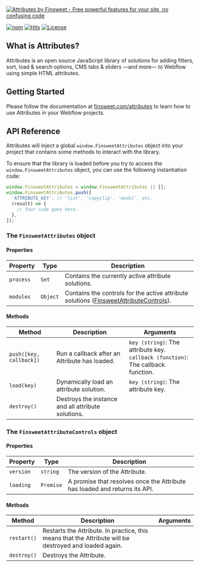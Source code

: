 <a target="_blank" href="https://finsweet.com/attributes">
  <picture>
    <img src="https://cdn.prod.website-files.com/648b0184fc925cdf643d8b74/681bae7059f00e0e5d4e5c97_banner-attributes.png" alt="Attributes by Finsweet - Free powerful features for your site, no confusing code" />
  </picture>
</a>

[![npm](https://img.shields.io/npm/v/@finsweet/attributes.svg)](https://www.npmjs.com/package/@finsweet/attributes) [![Hits](https://img.shields.io/jsdelivr/npm/hm/@finsweet/attributes)](https://www.npmjs.com/package/@finsweet/attributes) [![License](https://img.shields.io/npm/l/@finsweet/attributes.svg)](LICENSE.md)

## What is Attributes?

Attributes is an open source JavaScript library of solutions for adding filters, sort, load & search options, CMS tabs & sliders —and more— to Webflow using simple HTML attributes.

## Getting Started

Please follow the documentation at [finsweet.com/attributes](https://www.finsweet.com/attributes) to learn how to use Attributes in your Webflow projects.

## API Reference

Attributes will inject a global `window.FinsweetAttributes` object into your project that contains some methods to interact with the library.

To ensure that the library is loaded before you try to access the `window.FinsweetAttributes` object, you can use the following instantiation code:

```javascript
window.FinsweetAttributes = window.FinsweetAttributes || [];
window.FinsweetAttributes.push([
  'ATTRIBUTE_KEY', // 'list', 'copyclip', 'modal', etc.
  (result) => {
    // Your code goes here.
  },
]);
```

### The `FinsweetAttributes` object

#### Properties

| Property  | Type     | Description                                                                                                                    |
| --------- | -------- | ------------------------------------------------------------------------------------------------------------------------------ |
| `process` | `Set`    | Contains the currently active attribute solutions.                                                                             |
| `modules` | `Object` | Contains the controls for the active attribute solutions ([FinsweetAttributeControls](#the-finsweetattributecontrols-object)). |

#### Methods

| Method                  | Description                                        | Arguments                                                                           |
| ----------------------- | -------------------------------------------------- | ----------------------------------------------------------------------------------- |
| `push([key, callback])` | Run a callback after an Attribute has loaded.      | `key (string)`: The attribute key.<br>`callback (function)`: The callback function. |
| `load(key)`             | Dynamically load an attribute solution.            | `key (string)`: The attribute key.                                                  |
| `destroy()`             | Destroys the instance and all attribute solutions. |                                                                                     |

### The `FinsweetAttributeControls` object

#### Properties

| Property  | Type      | Description                                                                |
| --------- | --------- | -------------------------------------------------------------------------- |
| `version` | `string`  | The version of the Attribute.                                              |
| `loading` | `Promise` | A promise that resolves once the Attribute has loaded and returns its API. |

#### Methods

| Method      | Description                                                                                            | Arguments |
| ----------- | ------------------------------------------------------------------------------------------------------ | --------- |
| `restart()` | Restarts the Attribute. In practice, this means that the Attribute will be destroyed and loaded again. |           |
| `destroy()` | Destroys the Attribute.                                                                                |           |
